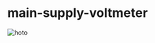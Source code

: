 # main-supply-voltmeter
![hoto](https://4.bp.blogspot.com/-zludXMlXZ_Y/V9pPz2LhBAI/AAAAAAAAQ0w/88LyTtZInVkwXGL7YejK2S6oH4j-4dGKACLcB/s1600/capture1.jpg)
